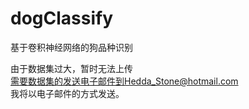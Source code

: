 # dogClassify
基于卷积神经网络的狗品种识别  

由于数据集过大，暂时无法上传  
需要数据集的发送电子邮件到Hedda_Stone@hotmail.com  
我将以电子邮件的方式发送。
